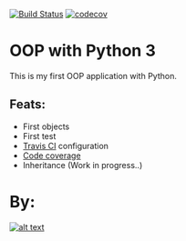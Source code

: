 [![Build Status](https://travis-ci.org/Milfist/OOP_Python_3.svg?branch=master)](https://travis-ci.org/Milfist/OOP_Python_3) [![codecov](https://codecov.io/gh/Milfist/OOP_Python_3/branch/master/graph/badge.svg)](https://codecov.io/gh/Milfist/OOP_Python_3)

# OOP with Python 3


This is my first OOP application with Python.

## Feats:

* First objects
* First test
* [Travis CI][1] configuration
* [Code coverage][2]
* Inheritance (Work in progress..)


# By:

[![alt text](https://github.com/Milfist/Docs/blob/master/milfist.JPG)][0]

[0]: https://github.com/Milfist/
[1]: https://travis-ci.org/Milfist/OOP_Python_3
[2]: https://codecov.io/gh/Milfist/OOP_Python_3
